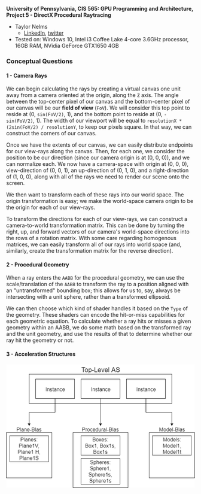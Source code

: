**University of Pennsylvania, CIS 565: GPU Programming and Architecture,
Project 5 - DirectX Procedural Raytracing**

* Taylor Nelms
  * [LinkedIn](https://www.linkedin.com/in/taylor-k-7b2110191/), [twitter](https://twitter.com/nelms_taylor)
* Tested on: Windows 10, Intel i3 Coffee Lake 4-core 3.6GHz processor, 16GB RAM, NVidia GeForce GTX1650 4GB

### Conceptual Questions

#### 1 - Camera Rays

We can begin calculating the rays by creating a virtual canvas one unit away from a camera oriented at the origin, along the `Z` axis. The angle between the top-center pixel of our canvas and the bottom-center pixel of our canvas will be our **field of view** (`FoV`). We will consider this top point to reside at (0, `sin(FoV/2)`, 1), and the bottom point to reside at (0, `-sin(FoV/2)`, 1). The width of our viewport will be equal to `resolutionX * (2sin(FoV/2) / resolutionY`, to keep our pixels square. In that way, we can construct the corners of our canvas.

Once we have the extents of our canvas, we can easily distribute endpoints for our view-rays along the canvas. Then, for each one, we consider the position to be our direction (since our camera origin is at (0, 0, 0)), and we can normalize each. We now have a camera-space with origin at (0, 0, 0), view-direction of (0, 0, 1), an up-direction of (0, 1, 0), and a right-direction of (1, 0, 0), along with all of the rays we need to render our scene onto the screen.

We then want to transform each of these rays into our world space. The origin transformation is easy; we make the world-space camera origin to be the origin for each of our view-rays.

To transform the directions for each of our view-rays, we can construct a camera-to-world transformation matrix. This can be done by turning the right, up, and forward vectors of our camera's world-space directions into the rows of a rotation matrix. With some care regarding homogenous matrices, we can easily transform all of our rays into world space (and, similarly, create the transformation matrix for the reverse direction).

#### 2 - Procedural Geometry

When a ray enters the `AABB` for the procedural geometry, we can use the scale/translation of the `AABB` to transform the ray to a position aligned with an "untransformed" bounding box; this allows for us to, say, always be intersecting with a unit sphere, rather than a transformed ellipsoid.

We can then choose which kind of shader handles it based on the `Type` of the geometry. These shaders can encode the hit-or-miss capabilities for each geometric equation. To calculate whether a ray hits or misses a given geometry within an AABB, we do some math based on the transformed ray and the unit geometry, and use the results of that to determine whether our ray hit the geometry or not.

#### 3 - Acceleration Structures

![Image of BLAS structure](img/Proj5Conceptual3.png)
